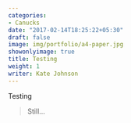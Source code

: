 ```yaml
---
categories:
- Canucks
date: "2017-02-14T18:25:22+05:30"
draft: false
image: img/portfolio/a4-paper.jpg
showonlyimage: true
title: Testing
weight: 1
writer: Kate Johnson
---
```



<!--more-->

Testing 

> Still...




